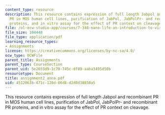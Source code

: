 ```yaml
---
content_type: resource
description: This resource contains expression of full length Jabpol and recombinant
  PR in MOS human cell lines, purification of JabPol, JabPolPr- and recombinant PR
  proteins, and in vitro assay for the effect of PR context on cleavage.
file: /ol-ocw-studio-app/courses/7-340-nano-life-an-introduction-to-virus-structure-and-assembly-fall-2005/4512063b471c120d06d8d2d8d38850a5_assignment2_anna.pdf
file_size: 104448
file_type: application/pdf
learning_resource_types:
- Assignments
license: https://creativecommons.org/licenses/by-nc-sa/4.0/
ocw_type: OCWFile
parent_title: Assignments
parent_type: CourseSection
parent_uid: 5e2033d9-1c70-745c-df89-aaba3495d50b
resourcetype: Document
title: assignment2_anna.pdf
uid: 4512063b-471c-120d-06d8-d2d8d38850a5
---
```

This resource contains expression of full length Jabpol and recombinant PR in MOS human cell lines, purification of JabPol, JabPolPr- and recombinant PR proteins, and in vitro assay for the effect of PR context on cleavage.